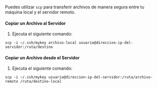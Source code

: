 Puedes utilizar `scp` para transferir archivos de manera segura entre tu máquina local y el servidor remoto.

#### Copiar un Archivo al Servidor

1. Ejecuta el siguiente comando:

```
scp -i ~/.ssh/mykey archivo-local usuario@direccion-ip-del-servidor:/ruta/destino
```

#### Copiar un Archivo desde el Servidor

1. Ejecuta el siguiente comando:

```
scp -i ~/.ssh/mykey usuario@direccion-ip-del-servidor:/ruta/archivo-remoto /ruta/destino-local
```


